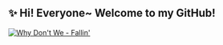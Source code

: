 ## :sparkles: Hi! Everyone~ Welcome to my GitHub!

<!--[백현 - 널 사랑하고 있어](https://img.youtube.com/vi/r-SaR5i7iQI/sddefault.jpg)](https://www.youtube.com/watch?r-SaR5i7iQI)-->
[![Why Don't We - Fallin'](http://img.youtube.com/vi/kJff5FIXhBI/sddefault.jpg)](https://youtu.be/kJff5FIXhBI?t=0s) 



<!--
**choijisoo-94/choijisoo-94** is a ✨ _special_ ✨ repository because its `README.md` (this file) appears on your GitHub profile.

Here are some ideas to get you started:

- 🔭 I’m currently working on ...
- 🌱 I’m currently learning ...
- 👯 I’m looking to collaborate on ...
- 🤔 I’m looking for help with ...
- 💬 Ask me about ...
- 📫 How to reach me: ...
- 😄 Pronouns: ...
- ⚡ Fun fact: ...
-->

